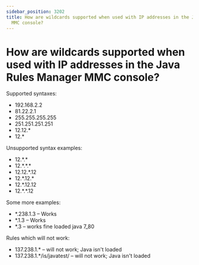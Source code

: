 ```yaml
---
sidebar_position: 3202
title: How are wildcards supported when used with IP addresses in the Java Rules Manager
  MMC console?
---
```


# How are wildcards supported when used with IP addresses in the Java Rules Manager MMC console?

Supported syntaxes:

* 192.168.2.2
* 81.22.2.1
* 255.255.255.255
* 251.251.251.251
* 12.12.\*
* 12.\*

Unsupported syntax examples:

* 12.\*.\*
* 12.\*.\*.\*
* 12.12.\*.12
* 12.\*.12.\*
* 12.\*.12.12
* 12.\*.\*.12

Some more examples:

* \*.238.1.3 – Works
* \*.1.3 – Works
* \*.3 – works fine loaded java 7\_80

Rules which will not work:

* 137.238.1.\* – will not work; Java isn't loaded
* 137.238.1.\*/is/javatest/ – will not work; Java isn't loaded